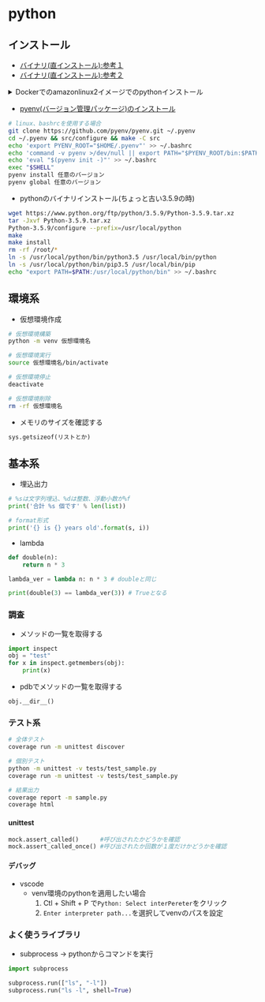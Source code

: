 # python

## インストール

* [バイナリ(直インストール):参考１](https://www.build-python-from-source.com/)
* [バイナリ(直インストール):参考２](https://docs.posit.co/resources/install-python-source/)

<details>
    <summary>Dockerでのamazonlinux2イメージでのpythonインストール</summary>

```Dokerfile
FROM amazonlinux:2

WORKDIR /root

RUN yum install -y glibc-langpack-ja && yum clean all; \
    yum update -y && yum -y groupinstall "Development Tools" && \
    echo "alias ll='ls -la --color'" >> /root/.bashrc;

ENV LANG=ja_JP.UTF-8   \
    LANGUAGE=ja_JP:ja  \
    LC_ALL=ja_JP.UTF-8 \
    TZ=Asia/Tokyo

# install python
ARG PYTHON_VERSION="3.9.14"
RUN yum -y install wget gcc openssl-devel bzip2-devel libffi-devel xz-devel tk-devel && \
    cd /tmp/ && \
    wget https://www.python.org/ftp/python/${PYTHON_VERSION}/Python-${PYTHON_VERSION}.tgz && \
    tar xzf Python-${PYTHON_VERSION}.tgz && \
    cd Python-${PYTHON_VERSION} && \
    ./configure --prefix=/opt/python/${PYTHON_VERSION}/ --enable-optimizations --with-lto --with-computed-gotos --with-system-ffi && \
    make -j "$(nproc)" && \
    make altinstall && \
    rm /tmp/Python-${PYTHON_VERSION}.tgz && \
    PYTHON_VERSION_NUNBERS=(${PYTHON_VERSION//./ }) && \
    PYTHON_MAJOR=${PYTHON_VERSION_NUNBERS[0]} && \
    PYTHON_MINOR=${PYTHON_VERSION_NUNBERS[1]} && \
    ln -s /opt/python/${PYTHON_VERSION}/bin/python${PYTHON_MAJOR}.${PYTHON_MINOR}        /opt/python/${PYTHON_VERSION}/bin/python && \
    ln -s /opt/python/${PYTHON_VERSION}/bin/python${PYTHON_MAJOR}.${PYTHON_MINOR}        /opt/python/${PYTHON_VERSION}/bin/python${PYTHON_MAJOR} && \
    ln -s /opt/python/${PYTHON_VERSION}/bin/pip${PYTHON_MAJOR}.${PYTHON_MINOR}           /opt/python/${PYTHON_VERSION}/bin/pip && \
    ln -s /opt/python/${PYTHON_VERSION}/bin/pip${PYTHON_MAJOR}.${PYTHON_MINOR}           /opt/python/${PYTHON_VERSION}/bin/pip${PYTHON_MAJOR} && \
    ln -s /opt/python/${PYTHON_VERSION}/bin/pydoc${PYTHON_MAJOR}.${PYTHON_MINOR}         /opt/python/${PYTHON_VERSION}/bin/pydoc && \
    ln -s /opt/python/${PYTHON_VERSION}/bin/idle${PYTHON_MAJOR}.${PYTHON_MINOR}          /opt/python/${PYTHON_VERSION}/bin/idle && \
    ln -s /opt/python/${PYTHON_VERSION}/bin/python${PYTHON_MAJOR}.${PYTHON_MINOR}-config /opt/python/${PYTHON_VERSION}/bin/python-config && \
    echo "PATH=/opt/python/${PYTHON_VERSION}/bin/:$PATH" >> /root/.bashrc && source /root/.bashrc && \
    pip3 install boto3;
```

</details>

* [pyenv(バージョン管理パッケージ)のインストール](https://github.com/pyenv/pyenv#basic-github-checkout)

```sh
# linux、bashrcを使用する場合
git clone https://github.com/pyenv/pyenv.git ~/.pyenv
cd ~/.pyenv && src/configure && make -C src
echo 'export PYENV_ROOT="$HOME/.pyenv"' >> ~/.bashrc
echo 'command -v pyenv >/dev/null || export PATH="$PYENV_ROOT/bin:$PATH"' >> ~/.bashrc
echo 'eval "$(pyenv init -)"' >> ~/.bashrc
exec "$SHELL"
pyenv install 任意のバージョン
pyenv global 任意のバージョン
```

* pythonのバイナリインストール(ちょっと古い3.5.9の時)

```sh
wget https://www.python.org/ftp/python/3.5.9/Python-3.5.9.tar.xz
tar -Jxvf Python-3.5.9.tar.xz
Python-3.5.9/configure --prefix=/usr/local/python
make
make install
rm -rf /root/*
ln -s /usr/local/python/bin/python3.5 /usr/local/bin/python
ln -s /usr/local/python/bin/pip3.5 /usr/local/bin/pip
echo "export PATH=$PATH:/usr/local/python/bin" >> ~/.bashrc
```

## 環境系

* 仮想環境作成

```sh
# 仮想環境構築
python -m venv 仮想環境名

# 仮想環境実行
source 仮想環境名/bin/activate

# 仮想環境停止
deactivate

# 仮想環境削除
rm -rf 仮想環境名
```

* メモリのサイズを確認する

```python
sys.getsizeof(リストとか)
```

## 基本系

* 埋込出力

```python
# %sは文字列埋込、%dは整数、浮動小数が%f
print('合計 %s 個です' % len(list))

# format形式
print('{} is {} years old'.format(s, i))
```

* lambda

```python
def double(n):
    return n * 3

lambda_ver = lambda n: n * 3 # doubleと同じ

print(double(3) == lambda_ver(3)) # Trueとなる
```

### 調査

* メソッドの一覧を取得する

```python
import inspect
obj = "test"
for x in inspect.getmembers(obj):
    print(x)
```

* pdbでメソッドの一覧を取得する

```pdb
obj.__dir__()
```

### テスト系

```sh
# 全体テスト
coverage run -m unittest discover

# 個別テスト
python -m unittest -v tests/test_sample.py
coverage run -m unittest -v tests/test_sample.py

# 結果出力
coverage report -m sample.py
coverage html
```

#### unittest

```python
mock.assert_called()      #呼び出されたかどうかを確認
mock.assert_called_once() #呼び出されたか回数が１度だけかどうかを確認
```

#### デバッグ

* vscode
  * venv環境のpythonを適用したい場合
    1. Ctl + Shift + P で`Python: Select interPereter`をクリック
    2. `Enter interpreter path...`を選択してvenvのパスを設定

### よく使うライブラリ

* subprocess -> pythonからコマンドを実行

```python
import subprocess

subprocess.run(["ls", "-l"])
subprocess.run("ls -l", shell=True)
```
